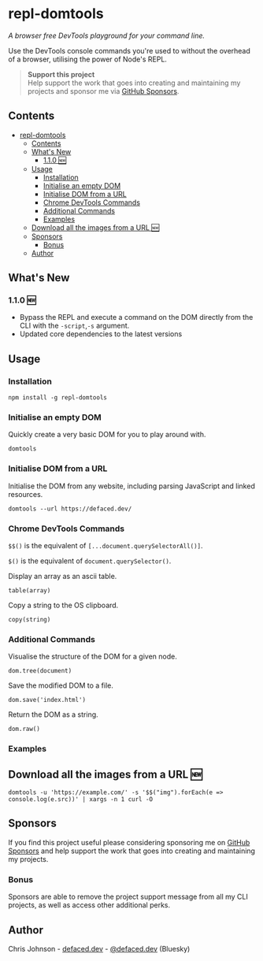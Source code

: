 # repl-domtools

*A browser free DevTools playground for your command line.*

Use the DevTools console commands you're used to without the overhead of a browser, utilising the power of Node's REPL.

> **Support this project** <br/> Help support the work that goes into creating and maintaining my projects and sponsor me via [GitHub Sponsors](https://github.com/sponsors/workeffortwaste/).

## Contents

- [repl-domtools](#repl-domtools)
  - [Contents](#contents)
  - [What's New](#whats-new)
    - [1.1.0 🆕](#110-)
  - [Usage](#usage)
    - [Installation](#installation)
    - [Initialise an empty DOM](#initialise-an-empty-dom)
    - [Initialise DOM from a URL](#initialise-dom-from-a-url)
    - [Chrome DevTools Commands](#chrome-devtools-commands)
    - [Additional Commands](#additional-commands)
    - [Examples](#examples)
  - [Download all the images from a URL 🆕](#download-all-the-images-from-a-url-)
  - [Sponsors](#sponsors)
    - [Bonus](#bonus)
  - [Author](#author)

## What's New

### 1.1.0 🆕

* Bypass the REPL and execute a command on the DOM directly from the CLI with the `-script`,`-s` argument.
* Updated core dependencies to the latest versions

## Usage

### Installation 

```
npm install -g repl-domtools
```

### Initialise an empty DOM

Quickly create a very basic DOM for you to play around with.

```
domtools
```

### Initialise DOM from a URL

Initialise the DOM from any website, including parsing JavaScript and linked resources.

```
domtools --url https://defaced.dev/
```

### Chrome DevTools Commands

`$$()` is the equivalent of `[...document.querySelectorAll()]`.

`$()` is the equivalent of `document.querySelector()`.

Display an array as an ascii table.

```
table(array)
```

Copy a string to the OS clipboard.

```
copy(string)
```

### Additional Commands

Visualise the structure of the DOM for a given node.

```
dom.tree(document)
```

Save the modified DOM to a file.

```
dom.save('index.html')
```

Return the DOM as a string.

```
dom.raw()
```

### Examples

## Download all the images from a URL 🆕

```
domtools -u 'https://example.com/' -s '$$("img").forEach(e => console.log(e.src))' | xargs -n 1 curl -O
```

## Sponsors

If you find this project useful please considering sponsoring me on [GitHub Sponsors](https://github.com/sponsors/workeffortwaste/) and help support the work that goes into creating and maintaining my projects.

### Bonus

Sponsors are able to remove the project support message from all my CLI projects, as well as access other additional perks.

## Author

Chris Johnson - [defaced.dev](https://defaced.dev) - [@defaced.dev](https://bsky.app/profile/defaced.dev) (Bluesky)
            